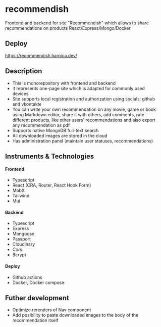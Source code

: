 # recommendish
Frontend and backend for site "Recommendish" which allows to share recommendations on products React/Express/Mongo/Docker
## Deploy
https://recommendish.harpica.dev/
## Description
- This is monorepository with frontend and backend
- It represents one-page site which is adapted for commonly used devices
- Site supports local registration and authorization using socials: github and vkontakte
- You can write your own recommendation on any movie, game or book using Markdown editor, share it with others, add comments, rate different products, like other users' recommendations and also export any recommendation as pdf
- Supports native MongoDB full-text search
- All downloaded images are stored in the cloud
- Has administration panel (maintain user statuses, recommendations)
## Instruments & Technologies
#### Frontend
- Typescript
- React (CRA, Router, React Hook Form)
- MobX
- Tailwind
- Mui
#### Backend
- Typescript
- Express
- Mongoose
- Passport
- Cloudinary
- Cors
- Bcrypt
#### Deploy
- Github actions
- Docker, Docker compose
## Futher development
- Optimize rerenders of Nav component
- Add posibility to paste downloaded images to the body of the recommendation itself
